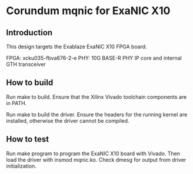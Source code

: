 # Corundum mqnic for ExaNIC X10

## Introduction

This design targets the Exablaze ExaNIC X10 FPGA board.

FPGA: xcku035-fbva676-2-e
PHY: 10G BASE-R PHY IP core and internal GTH transceiver

## How to build

Run make to build.  Ensure that the Xilinx Vivado toolchain components are
in PATH.

Run make to build the driver.  Ensure the headers for the running kernel are
installed, otherwise the driver cannot be compiled.

## How to test

Run make program to program the ExaNIC X10 board with Vivado.  Then load the
driver with insmod mqnic.ko.  Check dmesg for output from driver
initialization.


